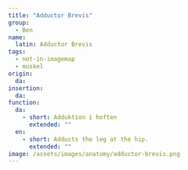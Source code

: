 ```yaml
---
title: "Adductor Brevis"
group:
  - Ben
name:
  latin: Adductor Brevis
tags:
  - not-in-imagemap
  - muskel
origin: 
  da: 
insertion: 
  da: 
function:
  da:
    - short: Adduktion i hoften
      extended: ""
  en:
    - short: Adducts the leg at the hip.
      extended: ""
image: /assets/images/anatomy/adductor-brevis.png
---
```

